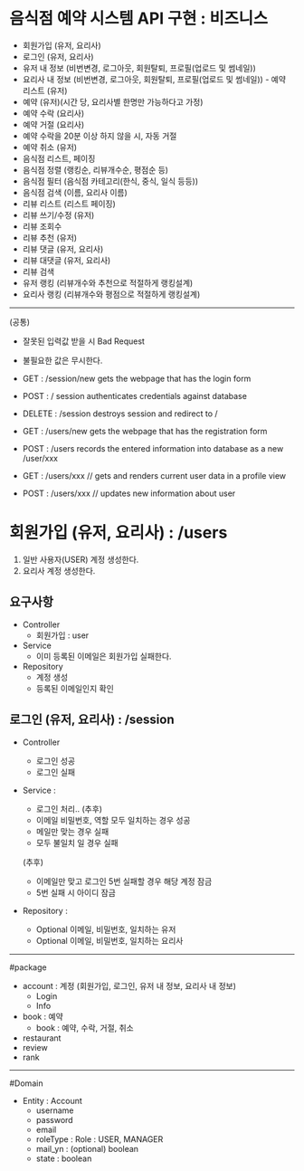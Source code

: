 # 음식점 예약 시스템 API 구현 : 비즈니스

 - 회원가입 (유저, 요리사)
 - 로그인 (유저, 요리사)
 - 유저 내 정보 (비번변경, 로그아웃, 회원탈퇴, 프로필(업로드 및 썸네일))
 - 요리사 내 정보 (비번변경, 로그아웃, 회원탈퇴, 프로필(업로드 및 썸네일)) - 예약 리스트 (유저)
 - 예약 (유저)(시간 당, 요리사별 한명만 가능하다고 가정)
 - 예약 수락 (요리사)
 - 예약 거절 (요리사)
 - 예약 수락을 20분 이상 하지 않을 시, 자동 거절
 - 예약 취소 (유저)
 - 음식점 리스트, 페이징
 - 음식점 정렬 (랭킹순, 리뷰개수순, 평점순 등)
 - 음식점 필터 (음식점 카테고리(한식, 중식, 일식 등등))
 - 음식점 검색 (이름, 요리사 이름)
 - 리뷰 리스트 (리스트 페이징)
 - 리뷰 쓰기/수정 (유저)
 - 리뷰 조회수
 - 리뷰 추천 (유저)
 - 리뷰 댓글 (유저, 요리사)
 - 리뷰 대댓글 (유저, 요리사)
 - 리뷰 검색
 - 유저 랭킹 (리뷰개수와 추천으로 적절하게 랭킹설계)
 - 요리사 랭킹 (리뷰개수와 평점으로 적절하게 랭킹설계)
 
----
(공통)
- 잘못된 입력값 받을 시 Bad Request
- 불필요한 값은 무시한다.


- GET    : /session/new gets the webpage that has the login form
- POST   : / session authenticates credentials against database
- DELETE : /session destroys session and redirect to /
- GET   : /users/new gets the webpage that has the registration form
- POST  : /users records the entered information into database as a new /user/xxx
- GET   : /users/xxx // gets and renders current user data in a profile view
- POST  : /users/xxx // updates new information about user

# 회원가입 (유저, 요리사) : /users
1. 일반 사용자(USER) 계정 생성한다.
2. 요리사 계정 생성한다.


## 요구사항 
- Controller    
    - 회원가입 : user 
- Service
    - 이미 등록된 이메일은 회원가입 실패한다.
- Repository 
    - 계정 생성
    - 등록된 이메일인지 확인

## 로그인 (유저, 요리사) : /session
- Controller 
    - 로그인 성공
    - 로그인 실패
- Service    :
    - 로그인 처리.. (추후)
    - 이메일 비밀번호, 역할 모두 일치하는 경우 성공
    - 메일만 맞는 경우 실패
    - 모두 불일치 일 경우 실패
    
    (추후)
    - 이메일만 맞고 로그인 5번 실패할 경우 해당 계정 잠금
    - 5번 실패 시 아이디 잠금   
- Repository : 
    - Optional<Account> 이메일, 비밀번호, 일치하는 유저
    - Optional<Account> 이메일, 비밀번호, 일치하는 요리사
     
      
---
 
#package
- account : 계정 (회원가입, 로그인, 유저 내 정보, 요리사 내 정보)
    - Login
    - Info
- book : 예약 
    - book : 예약, 수락, 거절, 취소
- restaurant
- review
- rank

--- 
#Domain
- Entity : Account
    - username
    - password
    - email
    - roleType  : Role : USER, MANAGER
    - mail_yn : (optional) boolean
    - state : boolean

 